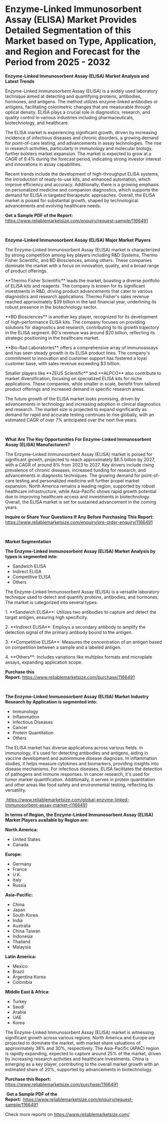 <p><h1>Enzyme-Linked Immunosorbent Assay (ELISA) Market Provides Detailed Segmentation of this Market based on Type, Application, and Region and Forecast for the Period from 2025 - 2032</h1></p><p><strong>Enzyme-Linked Immunosorbent Assay (ELISA) Market Analysis and Latest Trends</strong></p>
<p><p>Enzyme-Linked Immunosorbent Assay (ELISA) is a widely used laboratory technique aimed at detecting and quantifying proteins, antibodies, hormones, and antigens. The method utilizes enzyme-linked antibodies or antigens, facilitating colorimetric changes that are measurable through optical density. ELISA plays a crucial role in diagnostics, research, and quality control in various industries including pharmaceuticals, biotechnology, and healthcare.</p><p>The ELISA market is experiencing significant growth, driven by increasing incidence of infectious diseases and chronic disorders, a growing demand for point-of-care testing, and advancements in assay technologies. The rise in research activities, particularly in immunology and molecular biology, further bolsters market expansion. The market is expected to grow at a CAGR of 9.4% during the forecast period, indicating strong investor interest and innovations in assay capabilities.</p><p>Recent trends include the development of high-throughput ELISA systems, the introduction of ready-to-use kits, and enhanced automation, which improve efficiency and accuracy. Additionally, there is a growing emphasis on personalized medicine and companion diagnostics, which supports the demand for ELISA in targeted therapeutic approaches. Overall, the ELISA market is poised for substantial growth, shaped by technological advancements and evolving healthcare needs.</p></p>
<p><strong>Get a Sample PDF of the Report:&nbsp;</strong> <a href="https://www.reliablemarketsize.com/enquiry/request-sample/1166491?utm_campaign=2235&utm_medium=2&utm_source=Github&utm_content=ia&utm_term=03032025&utm_id=enzyme-linked-immunosorbent-assay-elisa">https://www.reliablemarketsize.com/enquiry/request-sample/1166491</a></p>
<p>&nbsp;</p>
<p><strong>Enzyme-Linked Immunosorbent Assay (ELISA) Major Market Players</strong></p>
<p><p>The Enzyme-Linked Immunosorbent Assay (ELISA) market is characterized by strong competition among key players including R&D Systems, Thermo Fisher Scientific, and BD Biosciences, among others. These companies dominate the market with a focus on innovation, quality, and a broad range of product offerings.</p><p>**Thermo Fisher Scientific** leads the market, boasting a diverse portfolio of ELISA kits and reagents. The company is known for its significant investments in R&D, driving product advancements that cater to various diagnostics and research applications. Thermo Fisher's sales revenue reached approximately $39 billion in the last financial year, underlining its robust presence in the biotechnology sector.</p><p>**BD Biosciences** is another key player, recognized for its development of high-performance ELISA kits. The company focuses on providing solutions for diagnostics and research, contributing to its growth trajectory in the ELISA segment. BD's revenue was around $20 billion, reflecting its strategic positioning in the healthcare market.</p><p>**Bio-Rad Laboratories** offers a comprehensive array of immunoassays and has seen steady growth in its ELISA product lines. The company's commitment to innovation and customer support has fostered a loyal customer base, with sales revenue exceeding $3 billion.</p><p>Smaller players like **ZEUS Scientific** and **ALPCO** also contribute to market diversification, focusing on specialized ELISA kits for niche applications. These companies, while smaller in scale, benefit from tailored product offerings and increased demand in specific research areas.</p><p>The future growth of the ELISA market looks promising, driven by advancements in technology and increasing adoption in clinical diagnostics and research. The market size is projected to expand significantly as demand for rapid and accurate testing continues to rise globally, with an estimated CAGR of over 7% anticipated over the next five years.</p></p>
<p>&nbsp;</p>
<p><strong>What Are The Key Opportunities For Enzyme-Linked Immunosorbent Assay (ELISA) Manufacturers?</strong></p>
<p><p>The Enzyme-Linked Immunosorbent Assay (ELISA) market is poised for significant growth, projected to reach approximately $6.5 billion by 2027, with a CAGR of around 8% from 2023 to 2027. Key drivers include rising prevalence of chronic diseases, increased funding for research, and advancements in diagnostic techniques. The growing demand for point-of-care testing and personalized medicine will further propel market expansion. North America remains a leading region, supported by robust healthcare infrastructure, while Asia-Pacific shows rapid growth potential due to improving healthcare access and investments in biotechnology. Overall, the ELISA market is set for sustained advancement in the coming years.</p></p>
<p><strong>Inquire or Share Your Questions If Any Before Purchasing This Report:</strong> <a href="https://www.reliablemarketsize.com/enquiry/pre-order-enquiry/1166491?utm_campaign=2235&utm_medium=2&utm_source=Github&utm_content=ia&utm_term=03032025&utm_id=enzyme-linked-immunosorbent-assay-elisa">https://www.reliablemarketsize.com/enquiry/pre-order-enquiry/1166491</a></p>
<p>&nbsp;</p>
<p><strong>Market Segmentation</strong></p>
<p><strong>The Enzyme-Linked Immunosorbent Assay (ELISA) Market Analysis by types is segmented into:</strong></p>
<p><ul><li>Sandwich ELISA</li><li>Indirect ELISA</li><li>Competitive ELISA</li><li>Others</li></ul></p>
<p><p>The Enzyme-Linked Immunosorbent Assay (ELISA) is a versatile laboratory technique used to detect and quantify proteins, antibodies, and hormones. The market is categorized into several types: </p><p>1. **Sandwich ELISA**: Utilizes two antibodies to capture and detect the target antigen, ensuring high specificity.</p><p>2. **Indirect ELISA**: Employs a secondary antibody to amplify the detection signal of the primary antibody bound to the antigen.</p><p>3. **Competitive ELISA**: Measures the concentration of an antigen based on competition between a sample and a labeled antigen.</p><p>4. **Others**: Includes variations like multiplex formats and microplate assays, expanding application scope.</p></p>
<p><strong>Purchase this Report:&nbsp;</strong><a href="https://www.reliablemarketsize.com/purchase/1166491?utm_campaign=2235&utm_medium=2&utm_source=Github&utm_content=ia&utm_term=03032025&utm_id=enzyme-linked-immunosorbent-assay-elisa">https://www.reliablemarketsize.com/purchase/1166491</a></p>
<p>&nbsp;</p>
<p><strong>The Enzyme-Linked Immunosorbent Assay (ELISA) Market Industry Research by Application is segmented into:</strong></p>
<p><ul><li>Immunology</li><li>Inflammation</li><li>Infectious Diseases</li><li>Cancer</li><li>Protein Quantitation</li><li>Others</li></ul></p>
<p><p>The ELISA market has diverse applications across various fields. In immunology, it's used for detecting antibodies and antigens, aiding in vaccine development and autoimmune disease diagnosis. In inflammation studies, it helps measure cytokines and biomarkers, providing insights into disease mechanisms. For infectious diseases, ELISA facilitates the detection of pathogens and immune responses. In cancer research, it's used for tumor marker quantification. Additionally, it serves in protein quantitation and other areas like food safety and environmental testing, reflecting its versatility.</p></p>
<p><a href="https://www.reliablemarketsize.com/global-enzyme-linked-immunosorbent-assay-market-r1166491?utm_campaign=2235&utm_medium=2&utm_source=Github&utm_content=ia&utm_term=03032025&utm_id=enzyme-linked-immunosorbent-assay-elisa">&nbsp;https://www.reliablemarketsize.com/global-enzyme-linked-immunosorbent-assay-market-r1166491</a></p>
<p><strong>In terms of Region, the Enzyme-Linked Immunosorbent Assay (ELISA) Market Players available by Region are:</strong></p>
<p>
    <p> <strong> North America: </strong>
        <ul>
            <li>United States</li>
            <li>Canada</li>
        </ul>
        </p> 
    <p> <strong> Europe: </strong>
        <ul>
            <li>Germany</li>
            <li>France</li>
            <li>U.K.</li>
            <li>Italy</li>
            <li>Russia</li>
        </ul>
        </p> 
    <p> <strong> Asia-Pacific: </strong>
        <ul>
            <li>China</li>
            <li>Japan</li>
            <li>South Korea</li>
            <li>India</li>
            <li>Australia</li>
            <li>China Taiwan</li>
            <li>Indonesia</li>
            <li>Thailand</li>
            <li>Malaysia</li>
        </ul>
        </p> 
    <p> <strong> Latin America: </strong>
        <ul>
            <li>Mexico</li>
            <li>Brazil</li>
            <li>Argentina Korea</li>
            <li>Colombia</li>
        </ul>
        </p> 
    <p> <strong> Middle East & Africa: </strong>
        <ul>
            <li>Turkey</li>
            <li>Saudi</li>
            <li>Arabia</li>
            <li>UAE</li>
            <li>Korea</li>
        </ul>
    </p>
    </p>
<p><p>The Enzyme-Linked Immunosorbent Assay (ELISA) market is witnessing significant growth across various regions. North America and Europe are projected to dominate the market, with market share valuations of approximately 38% and 30%, respectively. The Asia-Pacific (APAC) region is rapidly expanding, expected to capture around 25% of the market, driven by increasing research activities and healthcare investments. China is emerging as a key player, contributing to the overall market growth with an estimated share of 20%, supported by advancements in biotechnology.</p></p>
<p><strong>Purchase this Report: </strong><a href="https://www.reliablemarketsize.com/purchase/1166491?utm_campaign=2235&utm_medium=2&utm_source=Github&utm_content=ia&utm_term=03032025&utm_id=enzyme-linked-immunosorbent-assay-elisa">https://www.reliablemarketsize.com/purchase/1166491</a></p>
<p>&nbsp;<strong>Get a Sample PDF of the Report:&nbsp;&nbsp;</strong><a href="https://www.reliablemarketsize.com/enquiry/request-sample/1166491?utm_campaign=2235&utm_medium=2&utm_source=Github&utm_content=ia&utm_term=03032025&utm_id=enzyme-linked-immunosorbent-assay-elisa">https://www.reliablemarketsize.com/enquiry/request-sample/1166491</a></p>
<p><strong></strong></p>
<p>Check more reports on <a href="https://www.reliablemarketsize.com/?utm_campaign=2235&utm_medium=2&utm_source=Github&utm_content=ia&utm_term=03032025&utm_id=enzyme-linked-immunosorbent-assay-elisa">https://www.reliablemarketsize.com/</a></p>